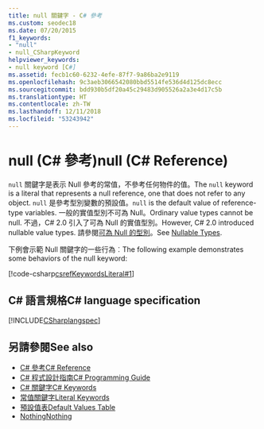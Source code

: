 ```yaml
---
title: null 關鍵字 - C# 參考
ms.custom: seodec18
ms.date: 07/20/2015
f1_keywords:
- "null"
- null_CSharpKeyword
helpviewer_keywords:
- null keyword [C#]
ms.assetid: fecb1c60-6232-4efe-87f7-9a86ba2e9119
ms.openlocfilehash: 9c3aeb3066542080bbd5514fe536d4d125dc8ecc
ms.sourcegitcommit: bdd930b5df20a45c29483d905526a2a3e4d17c5b
ms.translationtype: HT
ms.contentlocale: zh-TW
ms.lasthandoff: 12/11/2018
ms.locfileid: "53243942"
---
```

# <a name="null-c-reference"></a><span data-ttu-id="b8e58-102">null (C# 參考)</span><span class="sxs-lookup"><span data-stu-id="b8e58-102">null (C# Reference)</span></span>

<span data-ttu-id="b8e58-103">`null` 關鍵字是表示 Null 參考的常值，不參考任何物件的值。</span><span class="sxs-lookup"><span data-stu-id="b8e58-103">The `null` keyword is a literal that represents a null reference, one that does not refer to any object.</span></span> <span data-ttu-id="b8e58-104">`null` 是參考型別變數的預設值。</span><span class="sxs-lookup"><span data-stu-id="b8e58-104">`null` is the default value of reference-type variables.</span></span> <span data-ttu-id="b8e58-105">一般的實值型別不可為 Null。</span><span class="sxs-lookup"><span data-stu-id="b8e58-105">Ordinary value types cannot be null.</span></span> <span data-ttu-id="b8e58-106">不過，C# 2.0 引入了可為 Null 的實值型別。</span><span class="sxs-lookup"><span data-stu-id="b8e58-106">However, C# 2.0 introduced nullable value types.</span></span> <span data-ttu-id="b8e58-107">請參閱[可為 Null 的型別](../../programming-guide/nullable-types/index.md)。</span><span class="sxs-lookup"><span data-stu-id="b8e58-107">See [Nullable Types](../../programming-guide/nullable-types/index.md).</span></span>

<span data-ttu-id="b8e58-108">下例會示範 Null 關鍵字的一些行為︰</span><span class="sxs-lookup"><span data-stu-id="b8e58-108">The following example demonstrates some behaviors of the null keyword:</span></span>

[!code-csharp[csrefKeywordsLiteral#1](~/samples/snippets/csharp/VS_Snippets_VBCSharp/csrefKeywordsLiteral/CS/csrefKeywordsLiteral.cs#1)]

## <a name="c-language-specification"></a><span data-ttu-id="b8e58-109">C# 語言規格</span><span class="sxs-lookup"><span data-stu-id="b8e58-109">C# language specification</span></span>

[!INCLUDE[CSharplangspec](~/includes/csharplangspec-md.md)]

## <a name="see-also"></a><span data-ttu-id="b8e58-110">另請參閱</span><span class="sxs-lookup"><span data-stu-id="b8e58-110">See also</span></span>

- [<span data-ttu-id="b8e58-111">C# 參考</span><span class="sxs-lookup"><span data-stu-id="b8e58-111">C# Reference</span></span>](../../language-reference/index.md)
- [<span data-ttu-id="b8e58-112">C# 程式設計指南</span><span class="sxs-lookup"><span data-stu-id="b8e58-112">C# Programming Guide</span></span>](../../programming-guide/index.md)
- [<span data-ttu-id="b8e58-113">C# 關鍵字</span><span class="sxs-lookup"><span data-stu-id="b8e58-113">C# Keywords</span></span>](index.md)
- [<span data-ttu-id="b8e58-114">常值關鍵字</span><span class="sxs-lookup"><span data-stu-id="b8e58-114">Literal Keywords</span></span>](literal-keywords.md)
- [<span data-ttu-id="b8e58-115">預設值表</span><span class="sxs-lookup"><span data-stu-id="b8e58-115">Default Values Table</span></span>](default-values-table.md)
- [<span data-ttu-id="b8e58-116">Nothing</span><span class="sxs-lookup"><span data-stu-id="b8e58-116">Nothing</span></span>](../../../visual-basic/language-reference/nothing.md)